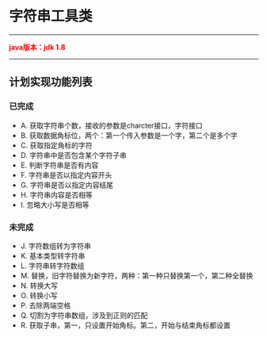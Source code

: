 # 字符串工具类

---

<b style="color: red"> java版本：jdk 1.8 </b>

***

## 计划实现功能列表
  ### 已完成
  - A.	获取字符串个数，接收的参数是charcter接口，字符接口 
  - B.	获取数据角标位，两个：第一个传入参数是一个字，第二个是多个字
  - C.	获取指定角标的字符
  - D.	字符串中是否包含某个字符子串
  - E.	判断字符串是否有内容
  - F.	字符串是否以指定内容开头
  - G.	字符串是否以指定内容结尾
  - H.	字符串内容是否相等
  - I.	忽略大小写是否相等
    
  ### 未完成
  - J.	字符数组转为字符串
  - K.	基本类型转字符串
  - L.	字符串转字符数组
  - M.	替换，旧字符替换为新字符，两种：第一种只替换第一个，第二种全替换
  - N.	转换大写
  - O.	转换小写
  - P.	去除两端空格
  - Q.	切割为字符串数组，涉及到正则的匹配
  - R.	获取子串，第一，只设置开始角标。第二，开始与结束角标都设置
